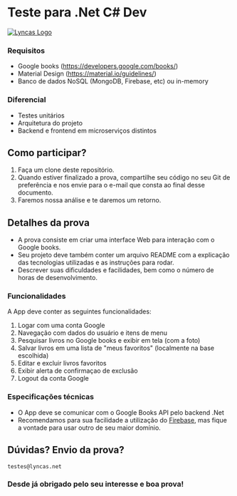 # Teste para .Net C# Dev

[![Lyncas Logo](https://img-dev.feedback.house/TCo5z9DrSyX0EQoakV8sJkx1mSg=/fit-in/300x300/smart/https://s3.amazonaws.com/feedbackhouse-media-development/modules%2Fcore%2Fcompany%2F5c9e1b01c5f3d0003c5fa53b%2Flogo%2F5c9ec4f869d1cb003cb7996d)](https://www.lyncas.net)
### Requisitos

- Google books (https://developers.google.com/books/)
- Material Design (https://material.io/guidelines/)
- Banco de dados NoSQL (MongoDB, Firebase, etc) ou in-memory

### Diferencial

- Testes unitários
- Arquitetura do projeto
- Backend e frontend em microserviços distintos

## Como participar?

1. Faça um clone deste repositório.
2. Quando estiver finalizado a prova, compartilhe seu código no seu Git de preferência e nos envie para o e-mail que consta ao final desse documento.
3. Faremos nossa análise e te daremos um retorno.

## Detalhes da prova

- A prova consiste em criar uma interface Web para interação com o Google books.
- Seu projeto deve também conter um arquivo README com a explicação das tecnologias utilizadas e as instruções para rodar.
- Descrever suas dificuldades e facilidades, bem como o número de horas de desenvolvimento.

### Funcionalidades

A App deve conter as seguintes funcionalidades:

1. Logar com uma conta Google
2. Navegação com dados do usuário e itens de menu
3. Pesquisar livros no Google books e exibir em tela (com a foto)
4. Salvar livros em uma lista de "meus favoritos" (localmente na base escolhida)
5. Editar e excluir livros favoritos
6. Exibir alerta de confirmaçao de exclusão
7. Logout da conta Google

### Especificações técnicas

* O App deve se comunicar com o Google Books API pelo backend .Net
* Recomendamos para sua facilidade a utilização do [Firebase](https://firebase.google.com), mas fique a vontade para usar outro de seu maior domínio.

## Dúvidas? Envio da prova?
`testes@lyncas.net`

### Desde já obrigado pelo seu interesse e boa prova!